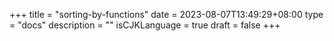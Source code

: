 +++
title = "sorting-by-functions"
date = 2023-08-07T13:49:29+08:00
type = "docs"
description = ""
isCJKLanguage = true
draft = false
+++
